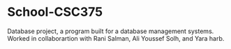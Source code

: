 # School-CSC375
Database project, a program built for a database management systems. Worked in collaborartion with Rani Salman, Ali Youssef Solh, and Yara harb.
